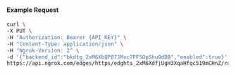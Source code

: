 <!-- Code generated for API Clients. DO NOT EDIT. -->

#### Example Request

```bash
curl \
-X PUT \
-H "Authorization: Bearer {API_KEY}" \
-H "Content-Type: application/json" \
-H "Ngrok-Version: 2" \
-d '{"backend_id":"bkdtg_2xM6XbQP87JMxc7PFSOpShuOdDB","enabled":true}' \
https://api.ngrok.com/edges/https/edghts_2xM6XdfjUgH3XqaHfqc519mCHnZ/routes/edghtsrt_2xM6XeD9pDTOGUEZKJvhZ72N7jW/backend
```
